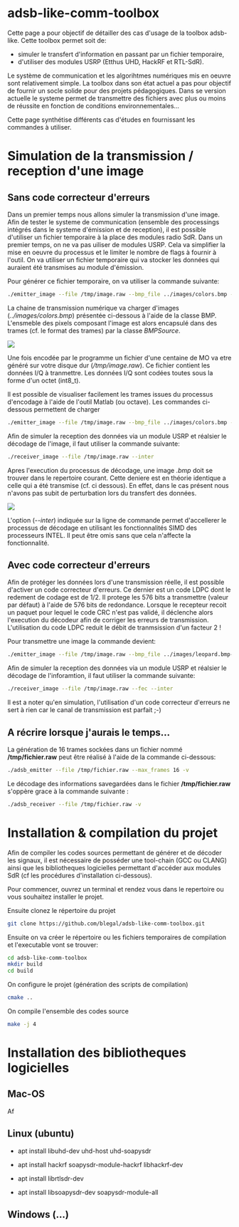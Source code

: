 # adsb-like-comm-toolbox

Cette page a pour objectif de détailler des cas d'usage de la toolbox adsb-like. Cette toolbox permet soit de:
- simuler le transfert d'information en passant par un fichier temporaire,
- d'utiliser des modules USRP (Etthus UHD, HackRF et RTL-SdR).

Le système de communication et les algorihtmes numériques mis en oeuvre sont relativement simple. La toolbox dans son état actuel a pas pour objectif de fournir un socle solide pour des projets pédagogiques. Dans se version actuelle le systeme permet de transmettre des fichiers avec plus ou moins de réussite en fonction de conditions environnementales...

Cette page synthétise différents cas d'études en fournissant les commandes à utiliser.

# Simulation de la transmission / reception d'une image

## Sans code correcteur d'erreurs

Dans un premier temps nous allons simuler la transmission d'une image. Afin de tester le systeme de communication (ensemble des processings intégrés dans le systeme d'émission et de reception), il est possible d'utiliser un fichier temporaire à la place des modules radio SdR.  Dans un premier temps, on ne va pas uiliser de modules USRP. Cela va simplifier la mise en oeuvre du processus et le limiter le nombre de flags à fournir à l'outil. On va utiliser un fichier temporaire qui va stocker les données qui auraient été transmises au module d'émission.

Pour générer ce fichier temporaire, on va utiliser la commande suivante:

```bash
./emitter_image --file /tmp/image.raw --bmp_file ../images/colors.bmp --sleep 10
```

La chaine de transmission numérique va charger d'images (*../images/colors.bmp*) présentée ci-dessous à l'aide de la classe BMP. L'ensmeble des pixels composant l'image est alors encapsulé dans des trames (cf. le format des trames) par la classe *BMPSource*.

![](images/colors.jpg)

Une fois encodée par le programme un fichier d'une centaine de MO va etre généré sur votre disque dur (*/tmp/image.raw*). Ce fichier contient les données I/Q à tranmettre. Les données I/Q sont codées toutes sous la forme d'un octet (int8_t).

Il est possible de visualiser facilement les trames issues du processus d'encodage à l'aide de l'outil Matlab (ou octave). Les commandes ci-dessous permettent de charger 

```bash
./emitter_image --file /tmp/image.raw --bmp_file ../images/colors.bmp --sleep 10
```

Afin de simuler la reception des données via un module USRP et réalsier le décodage de l'image, il faut utiliser la commande suivante:

```bash
./receiver_image --file /tmp/image.raw --inter
```

Apres l'execution du processus de décodage, une image *.bmp* doit se trouver dans le repertoire courant. Cette deniere est en théorie identique a celle qui a été transmise (cf. ci dessous). En effet, dans le cas présent nous n'avons pas subit de perturbation lors du transfert des données.

![](images/colors.jpg)

L'option (*--inter*) indiquée sur la ligne de commande permet d'accellerer le processus de décodage en utilisant les fonctionnalités SIMD des processeurs INTEL. Il peut être omis sans que cela n'affecte la fonctionnalité.

## Avec code correcteur d'erreurs

Afin de protéger les données lors d'une transmission réelle, il est possible d'activer un code correcteur d'erreurs. Ce dernier est un code LDPC dont le redement de codage est de 1/2. Il protege les 576 bits a transmettre (valeur par défaut) à l'aide de 576 bits de redondance. Lorsque le recepteur recoit un paquet pour lequel le code CRC n'est pas validé, il déclenche alors l'execution du décodeur afin de corriger les erreurs de transmission. L'utilisation du code LDPC reduit le débit de tranmsission d'un facteur 2 !

Pour transmettre une image la commande devient:

```bash
./emitter_image --file /tmp/image.raw --bmp_file ../images/leopard.bmp--fec --sleep 10
```

Afin de simuler la reception des données via un module USRP et réalsier le décodage de l'inforamtion, il faut utiliser la commande suivante:

```bash
./receiver_image --file /tmp/image.raw --fec --inter
```

Il est a noter qu'en simulation, l'utilisation d'un code correcteur d'erreurs ne sert à rien car le canal de transmission est parfait ;-)


## A récrire lorsque j'aurais le temps...

La génération de 16 trames sockées dans un fichier nommé **/tmp/fichier.raw** peut être réalisé à l'aide de la commande ci-dessous:

```bash
./adsb_emitter --file /tmp/fichier.raw --max_frames 16 -v
```

Le décodage des informations savegardées dans le fichier **/tmp/fichier.raw** s'oppère grace à la commande suivante :

```bash
./adsb_receiver --file /tmp/fichier.raw -v
```

# Installation & compilation du projet

Afin de compiler les codes sources permettant de générer et de décoder les signaux, il est nécessaire de posséder une tool-chain (GCC ou CLANG) ainsi que les bibliotheques logicielles permettant d'accéder aux modules SdR (cf les procédures d'installation ci-dessous).

Pour commencer, ouvrez un terminal et rendez vous dans le repertoire ou vous souhaitez installer le projet.

Ensuite clonez le répertoire du projet

```bash
git clone https://github.com/blegal/adsb-like-comm-toolbox.git
```

Ensuite on va créer le répertoire ou les fichiers temporaires de compilation et l'executable vont se trouver:

```bash
cd adsb-like-comm-toolbox
mkdir build
cd build
```

On configure le projet (génération des scripts de compilation)

```bash
cmake ..
```

On compile l'ensemble des codes source

```bash
make -j 4
```

# Installation des bibliotheques logicielles

## Mac-OS

Af

## Linux (ubuntu)

* apt install libuhd-dev uhd-host uhd-soapysdr

* apt install hackrf soapysdr-module-hackrf libhackrf-dev

* apt install librtlsdr-dev

* apt install libsoapysdr-dev soapysdr-module-all


## Windows (...)



